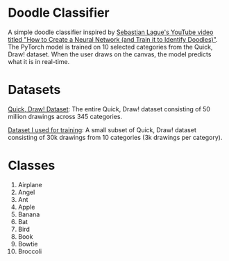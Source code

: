 # Doodle Classifier

A simple doodle classifier inspired by [Sebastian Lague's YouTube video titled "How to Create a Neural Network (and Train it to Identify Doodles)"](https://youtu.be/hfMk-kjRv4c?t=2905). The PyTorch model is trained on 10 selected categories from the Quick, Draw! dataset. When the user draws on the canvas, the model predicts what it is in real-time.

# Datasets

[Quick, Draw! Dataset](https://github.com/googlecreativelab/quickdraw-dataset): The entire Quick, Draw! dataset consisting of 50 million drawings across 345 categories.

[Dataset I used for training](https://www.kaggle.com/datasets/jhunbrianandam/quickdraw10-dataset): A small subset of Quick, Draw! dataset consisting of 30k drawings from 10 categories (3k drawings per category).

# Classes

1. Airplane
2. Angel
3. Ant
4. Apple
5. Banana
6. Bat
7. Bird
8. Book
9. Bowtie
10. Broccoli
